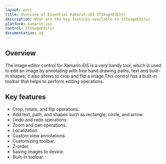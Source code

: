 ```yaml
---
layout: post
title: Overview of Essential Xamarin.iOS SfImageEditor
description: What are the key features available in SfImageEditor.
platform: xamarin.ios
control: SfImageEditor
documentation: ug
---
```


## Overview

The image editor control for Xamarin.iOS is a very handy tool, which is used to edit an image by annotating with free hand drawing paths, text and built-in shapes; it also allows to crop and flip a image.This control has a built-in toolbar that helps to perform editing operations.

## Key features

* Crop, rotate, and flip operations.
* Add text, path, and shapes such as rectangle, circle, and arrow.
* Undo and redo operations.
* Zoom and pan operations.
* Localization.
* Custom view annotations.
* Customizing toolbar.
* Z-order.
* Saving images to device.
* Built-in toolbar.